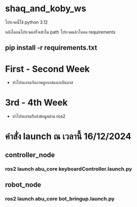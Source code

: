 # shaq_and_koby_ws

โปรเจคนี้ใช้ python 3.12

หลังโคลนโปรเจคเสร็จเข้าใน path โปรเจคแล้วโหลด requirements
## pip install -r requirements.txt

# First - Second Week 
- ทำโปรแกรมจับภาพลูกบาสและแป้นบาส

# 3rd - 4th Week 
- ทำโปรแกรมรับส่งข้อมูลผ่าน ros2 

# คำสั่ง launch ณ เวลานี้ 16/12/2024
## controller_node
### ros2 launch abu_core keyboardController.launch.py
## robot_node
### ros2 launch abu_core bot_bringup.launch.py
